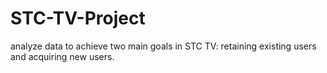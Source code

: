 # STC-TV-Project
analyze data to achieve two main goals in STC TV: retaining existing users and acquiring new users.
